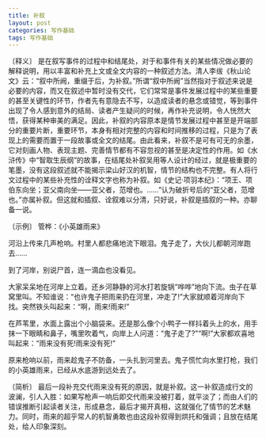 ```yaml
---
title: 补叙
layout: post
categories: 写作基础
tags: 写作基础
---
```


〔释义〕 是在叙写事件的过程中和结尾处，对于和事件有关的某些情况做必要的解释说明，用以丰富和补充上文或全文内容的一种叙述方法。清人李绂《秋山论文》云：“叙中所阙，重缀于后，为补叙。”所谓“叙中所阙”当然指对于叙述来说是必要的内容，而又在叙述中暂时没有交代，它们常常是事件发展过程中的某些重要的甚至关键性的环节，作者先有意隐去不写，以造成读者的悬念或错觉，等到事件出现了令人感到意外的结局、读者产生疑问的时候，再作补充说明，令人恍然大悟，获得某种审美的满足。因此，补叙的内容原本是情节发展过程中甚至是开端部分的重要片断，重要环节，本身有相对完整的内容和时间推移的过程，只是为了表现上的需要而置于一段故事或全文的结尾。由此看来，补叙不是可有可无的余墨，它对刻画人物、表现主题、完善情节都有不容忽视的甚至是决定性的作用。如《水浒传》中“智取生辰纲”的故事，在结尾处补叙吴用等人设计的经过，就是极重要的笔墨，没有这段叙述就不能揭示梁山好汉的机智，情节的结构也不完整。有人将行文过程中的某些补充性的诠释文字也称为补叙。如《史记·项羽本纪》：“项王、项伯东向坐；亚父南向坐——亚父者，范增也。……”认为破折号后的“亚父者，范增也。”亦属补叙。但这就和插叙、诠叙难以分清，只好说，补叙是插叙的一种。亦聊备一说。

〔示例〕 管桦：《小英雄雨来》

河沿上传来几声枪响。村里人都悲痛地流下眼泪。鬼子走了，大伙儿都朝河岸跑去……

到了河岸，别说尸首，连一滴血也没看见。

大家呆呆地在河岸上立着。还乡河静静的河水打若旋锅“哗哗”地向下流。虫子在草窝里叫。不知谁说：“也许鬼子把雨来扔在河里，冲走了!”大家就顺着河岸向下找。突然铁头叫起来：“啊，雨来!雨来!”

在芦苇里，水面上露出个小脑袋来。还是那么像个小鸭子一样抖着头上的水，用手抹一下眼睛和鼻子，嘴里吹着气，向岸上人问道：“鬼子走了?”“啊!”大家都欢喜地叫起来：“雨来没有死!雨来没有死!”

原来枪响以前，雨来趁鬼子不防备，一头扎到河里去。鬼子慌忙向水里打枪，我们的小英雄雨来，已经从水底游到远处去了。

〔简析〕 最后一段补充交代雨来没有死的原因，就是补叙。这一补叙造成行文的波澜，引人入胜：如果写枪声一响后即交代雨来没被打着，就平淡了；而由人们的错误推断引起读者关注，形成悬念，最后才揭开真相，这就强化了情节的艺术魅力。同时，雨来的超乎常人的机智勇敢也由这段补叙得到烘托和强调；且放在结尾处，给人印象深刻。 